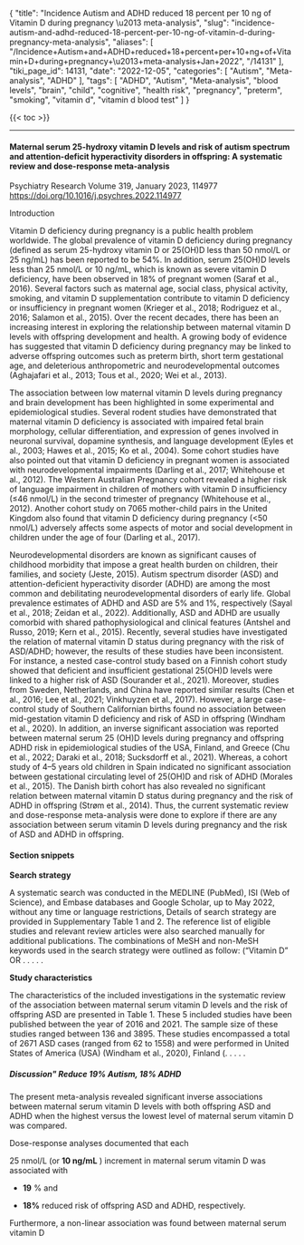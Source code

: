 {
    "title": "Incidence Autism and ADHD reduced 18 percent per 10 ng of Vitamin D during pregnancy \u2013 meta-analysis",
    "slug": "incidence-autism-and-adhd-reduced-18-percent-per-10-ng-of-vitamin-d-during-pregnancy-meta-analysis",
    "aliases": [
        "/Incidence+Autism+and+ADHD+reduced+18+percent+per+10+ng+of+Vitamin+D+during+pregnancy+\u2013+meta-analysis+Jan+2022",
        "/14131"
    ],
    "tiki_page_id": 14131,
    "date": "2022-12-05",
    "categories": [
        "Autism",
        "Meta-analysis",
        "ADHD"
    ],
    "tags": [
        "ADHD",
        "Autism",
        "Meta-analysis",
        "blood levels",
        "brain",
        "child",
        "cognitive",
        "health risk",
        "pregnancy",
        "preterm",
        "smoking",
        "vitamin d",
        "vitamin d blood test"
    ]
}


{{< toc >}} 

---

#### Maternal serum 25-hydroxy vitamin D levels and risk of autism spectrum and attention-deficit hyperactivity disorders in offspring: A systematic review and dose-response meta-analysis

Psychiatry Research Volume 319, January 2023, 114977 https://doi.org/10.1016/j.psychres.2022.114977

Introduction

Vitamin D deficiency during pregnancy is a public health problem worldwide. The global prevalence of vitamin D deficiency during pregnancy (defined as serum 25-hydroxy vitamin D or 25(OH)D less than 50 nmol/L or 25 ng/mL) has been reported to be 54%. In addition, serum 25(OH)D levels less than 25 nmol/L or 10 ng/mL, which is known as severe vitamin D deficiency, have been observed in 18% of pregnant women (Saraf et al., 2016). Several factors such as maternal age, social class, physical activity, smoking, and vitamin D supplementation contribute to vitamin D deficiency or insufficiency in pregnant women (Krieger et al., 2018; Rodriguez et al., 2016; Salamon et al., 2015). Over the recent decades, there has been an increasing interest in exploring the relationship between maternal vitamin D levels with offspring development and health. A growing body of evidence has suggested that vitamin D deficiency during pregnancy may be linked to adverse offspring outcomes such as preterm birth, short term gestational age, and deleterious anthropometric and neurodevelopmental outcomes (Aghajafari et al., 2013; Tous et al., 2020; Wei et al., 2013).

The association between low maternal vitamin D levels during pregnancy and brain development has been highlighted in some experimental and epidemiological studies. Several rodent studies have demonstrated that maternal vitamin D deficiency is associated with impaired fetal brain morphology, cellular differentiation, and expression of genes involved in neuronal survival, dopamine synthesis, and language development (Eyles et al., 2003; Hawes et al., 2015; Ko et al., 2004). Some cohort studies have also pointed out that vitamin D deficiency in pregnant women is associated with neurodevelopmental impairments (Darling et al., 2017; Whitehouse et al., 2012). The Western Australian Pregnancy cohort revealed a higher risk of language impairment in children of mothers with vitamin D insufficiency (≤46 nmol/L) in the second trimester of pregnancy (Whitehouse et al., 2012). Another cohort study on 7065 mother-child pairs in the United Kingdom also found that vitamin D deficiency during pregnancy (<50 nmol/L) adversely affects some aspects of motor and social development in children under the age of four (Darling et al., 2017).

Neurodevelopmental disorders are known as significant causes of childhood morbidity that impose a great health burden on children, their families, and society (Jeste, 2015). Autism spectrum disorder (ASD) and attention-deficient hyperactivity disorder (ADHD) are among the most common and debilitating neurodevelopmental disorders of early life. Global prevalence estimates of ADHD and ASD are 5% and 1%, respectively (Sayal et al., 2018; Zeidan et al., 2022). Additionally, ASD and ADHD are usually comorbid with shared pathophysiological and clinical features (Antshel and Russo, 2019; Kern et al., 2015). Recently, several studies have investigated the relation of maternal vitamin D status during pregnancy with the risk of ASD/ADHD; however, the results of these studies have been inconsistent. For instance, a nested case-control study based on a Finnish cohort study showed that deficient and insufficient gestational 25(OH)D levels were linked to a higher risk of ASD (Sourander et al., 2021). Moreover, studies from Sweden, Netherlands, and China have reported similar results (Chen et al., 2016; Lee et al., 2021; Vinkhuyzen et al., 2017). However, a large case-control study of Southern Californian births found no association between mid-gestation vitamin D deficiency and risk of ASD in offspring (Windham et al., 2020). In addition, an inverse significant association was reported between maternal serum 25 (OH)D levels during pregnancy and offspring ADHD risk in epidemiological studies of the USA, Finland, and Greece (Chu et al., 2022; Daraki et al., 2018; Sucksdorff et al., 2021). Whereas, a cohort study of 4–5 years old children in Spain indicated no significant association between gestational circulating level of 25(OH)D and risk of ADHD (Morales et al., 2015). The Danish birth cohort has also revealed no significant relation between maternal vitamin D status during pregnancy and the risk of ADHD in offspring (Strøm et al., 2014). Thus, the current systematic review and dose-response meta-analysis were done to explore if there are any association between serum vitamin D levels during pregnancy and the risk of ASD and ADHD in offspring.

#### Section snippets

 **Search strategy** 

A systematic search was conducted in the MEDLINE (PubMed), ISI (Web of Science), and Embase databases and Google Scholar, up to May 2022, without any time or language restrictions, Details of search strategy are provided in Supplementary Table 1 and 2. The reference list of eligible studies and relevant review articles were also searched manually for additional publications. The combinations of MeSH and non-MeSH keywords used in the search strategy were outlined as follow: (“Vitamin D” OR . . . . .      

 **Study characteristics** 

The characteristics of the included investigations in the systematic review of the association between maternal serum vitamin D levels and the risk of offspring ASD are presented in Table 1. These 5 included studies have been published between the year of 2016 and 2021. The sample size of these studies ranged between 136 and 3895. These studies encompassed a total of 2671 ASD cases (ranged from 62 to 1558) and were performed in United States of America (USA) (Windham et al., 2020), Finland (. . . . .

##### Discussion" Reduce 19% Autism, 18% ADHD

The present meta-analysis revealed significant inverse associations between maternal serum vitamin D levels with both offspring ASD and ADHD when the highest versus the lowest level of maternal serum vitamin D was compared.

Dose-response analyses documented that each 

25 nmol/L (or  **10 ng/mL** ) increment in maternal serum vitamin D was associated with 

*  **19** % and 

*  **18%**  reduced risk of offspring ASD and ADHD, respectively. 

Furthermore, a non-linear association was found between maternal serum vitamin D
